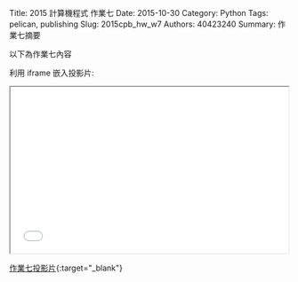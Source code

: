 Title: 2015 計算機程式 作業七
Date: 2015-10-30
Category: Python
Tags: pelican, publishing
Slug: 2015cpb_hw_w7
Authors: 40423240
Summary: 作業七摘要

以下為作業七內容

利用 iframe 嵌入投影片:

<iframe src="40423240_cp_w7_p.html" width="500" height="300"></iframe>

[作業七投影片](40423240_cp_w7_p.html){:target="_blank"}

